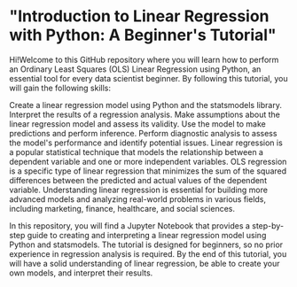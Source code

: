 # "Introduction to Linear Regression with Python: A Beginner's Tutorial"

Hi!Welcome to this GitHub repository where you will learn how to perform an Ordinary Least Squares (OLS) Linear Regression using Python, an essential tool for every data scientist beginner. By following this tutorial, you will gain the following skills:

Create a linear regression model using Python and the statsmodels library.
Interpret the results of a regression analysis.
Make assumptions about the linear regression model and assess its validity.
Use the model to make predictions and perform inference.
Perform diagnostic analysis to assess the model's performance and identify potential issues.
Linear regression is a popular statistical technique that models the relationship between a dependent variable and one or more independent variables. OLS regression is a specific type of linear regression that minimizes the sum of the squared differences between the predicted and actual values of the dependent variable. Understanding linear regression is essential for building more advanced models and analyzing real-world problems in various fields, including marketing, finance, healthcare, and social sciences.

In this repository, you will find a Jupyter Notebook that provides a step-by-step guide to creating and interpreting a linear regression model using Python and statsmodels. The tutorial is designed for beginners, so no prior experience in regression analysis is required. By the end of this tutorial, you will have a solid understanding of linear regression, be able to create your own models, and interpret their results.